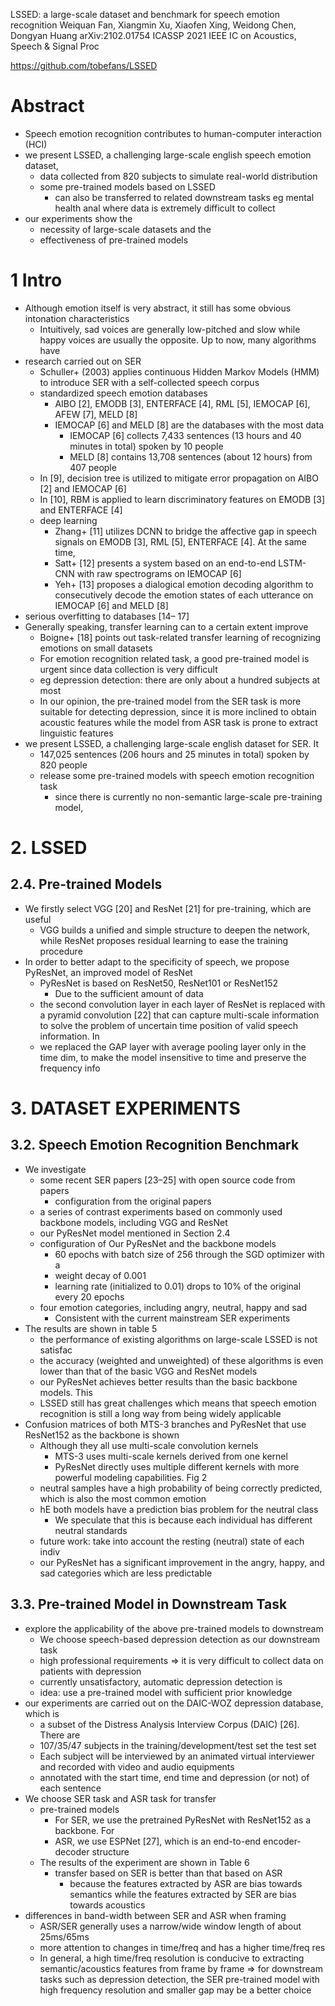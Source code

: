 LSSED: a large-scale dataset and benchmark for speech emotion recognition
Weiquan Fan, Xiangmin Xu, Xiaofen Xing, Weidong Chen, Dongyan Huang
arXiv:2102.01754 ICASSP 2021 IEEE IC on Acoustics, Speech & Signal Proc

https://github.com/tobefans/LSSED

# Abstract

* Speech emotion recognition contributes to human-computer interaction (HCI)
* we present LSSED, a challenging large-scale english speech emotion dataset,
  * data collected from 820 subjects to simulate real-world distribution
  * some pre-trained models based on LSSED
    * can also be transferred to related downstream tasks eg mental health anal
      where data is extremely difficult to collect
* our experiments show the
  * necessity of large-scale datasets and the
  * effectiveness of pre-trained models

# 1 Intro

* Although emotion itself is very abstract,
  it still has some obvious intonation characteristics
  * Intuitively, sad voices are generally low-pitched and slow while
    happy voices are usually the opposite.  Up to now, many algorithms have
* research carried out on SER
  * Schuller+ (2003) applies continuous Hidden Markov Models (HMM) to introduce
    SER with a self-collected speech corpus
  * standardized speech emotion databases
    * AIBO [2], EMODB [3], ENTERFACE [4], RML [5], IEMOCAP [6], AFEW [7],
      MELD [8]
    * IEMOCAP [6] and MELD [8] are the databases with the most data
      * IEMOCAP [6] collects 7,433 sentences (13 hours and 40 minutes in total)
        spoken by 10 people
      * MELD [8] contains 13,708 sentences (about 12 hours) from 407 people
  * In [9], decision tree is utilized to
    mitigate error propagation on AIBO [2] and IEMOCAP [6]
  * In [10], RBM is applied to learn discriminatory features on EMODB [3] and
    ENTERFACE [4]
  * deep learning
    * Zhang+ [11] utilizes DCNN to bridge the affective gap in speech signals
      on EMODB [3], RML [5], ENTERFACE [4]. At the same time,
    * Satt+ [12] presents a system based on an end-to-end LSTM-CNN with raw
      spectrograms on IEMOCAP [6]
    * Yeh+ [13] proposes a dialogical emotion decoding algorithm to
      consecutively decode the emotion states of each utterance on IEMOCAP [6]
      and MELD [8]
* serious overfitting to databases [14– 17]
* Generally speaking, transfer learning can to a certain extent improve
  * Boigne+ [18] points out task-related transfer learning of recognizing
    emotions on small datasets
  * For emotion recognition related task, a good pre-trained model is urgent
    since data collection is very difficult
  * eg depression detection: there are only about a hundred subjects at most
  * In our opinion, the pre-trained model from the SER task is more suitable
    for detecting depression, since
    it is more inclined to obtain acoustic features while the model from ASR
    task is prone to extract linguistic features
* we present LSSED, a challenging large-scale english dataset for SER. It
  * 147,025 sentences (206 hours and 25 minutes in total) spoken by 820 people
  * release some pre-trained models with speech emotion recognition task
    * since there is currently no non-semantic large-scale pre-training model,

# 2. LSSED

## 2.4. Pre-trained Models

* We firstly select VGG [20] and ResNet [21] for pre-training, which are useful
  * VGG builds a unified and simple structure to deepen the network, while
    ResNet proposes residual learning to ease the training procedure
* In order to better adapt to the specificity of speech, we propose PyResNet,
  an improved model of ResNet
  * PyResNet is based on ResNet50, ResNet101 or ResNet152
    * Due to the sufficient amount of data
  * the second convolution layer in each layer of ResNet is replaced with a
    pyramid convolution [22] that can capture multi-scale information to solve
    the problem of uncertain time position of valid speech information. In
  * we replaced the GAP layer with average pooling layer only in the time dim,
    to make the model insensitive to time and preserve the frequency info

# 3. DATASET EXPERIMENTS

## 3.2. Speech Emotion Recognition Benchmark

* We investigate
  * some recent SER papers [23–25] with open source code from papers
    * configuration from the original papers
  * a series of contrast experiments based on commonly used backbone models,
    including VGG and ResNet
  * our PyResNet model mentioned in Section 2.4
  * configuration of Our PyResNet and the backbone models
    * 60 epochs with batch size of 256 through the SGD optimizer with a
    * weight decay of 0.001
    * learning rate (initialized to 0.01) drops to 10% of the original every 20
      epochs
  * four emotion categories, including angry, neutral, happy and sad
    * Consistent with the current mainstream SER experiments
* The results are shown in table 5
  * the performance of existing algorithms on large-scale LSSED is not satisfac
  * the accuracy (weighted and unweighted) of these algorithms is even lower
    than that of the basic VGG and ResNet models
  * our PyResNet achieves better results than the basic backbone models. This
  * LSSED still has great challenges which means that
    speech emotion recognition is still a long way from being widely applicable
* Confusion matrices of
  both MTS-3 branches and PyResNet that use ResNet152 as the backbone is shown
  * Although they all use multi-scale convolution kernels
    * MTS-3 uses multi-scale kernels derived from one kernel
    * PyResNet directly uses
      multiple different kernels with more powerful modeling capabilities. Fig 2
  * neutral samples have a high probability of being correctly predicted, which
    is also the most common emotion
  * hE both models have a prediction bias problem for the neutral class
    * We speculate that this is because each individual has different neutral
      standards
  * future work: take into account the resting (neutral) state of each indiv
  * our PyResNet has a significant improvement in the angry, happy, and sad
    categories which are less predictable

## 3.3. Pre-trained Model in Downstream Task

* explore the applicability of the above pre-trained models to downstream
  * We choose speech-based depression detection as our downstream task
  * high professional requirements =>
    it is very difficult to collect data on patients with depression
  * currently unsatisfactory, automatic depression detection is
  * idea: use a pre-trained model with sufficient prior knowledge
* our experiments are carried out on
  the DAIC-WOZ depression database, which is
  * a subset of the Distress Analysis Interview Corpus (DAIC) [26]. There are
  * 107/35/47 subjects in the training/development/test set the test set
  * Each subject will be interviewed by an animated virtual interviewer and
    recorded with video and audio equipments
  * annotated with the start time, end time and depression (or not) of each
    sentence
* We choose SER task and ASR task for transfer
  * pre-trained models
    * For SER, we use the pretrained PyResNet with ResNet152 as a backbone. For
    * ASR, we use ESPNet [27], which is an end-to-end encoder-decoder structure
  * The results of the experiment are shown in Table 6
    * transfer based on SER is better than that based on ASR
      * because the features extracted by ASR are bias towards semantics while
        the features extracted by SER are bias towards acoustics
* differences in band-width between SER and ASR when framing
  * ASR/SER generally uses a narrow/wide window length of about 25ms/65ms
  * more attention to changes in time/freq and has a higher time/freq res
  * In general, a high time/freq resolution is conducive to extracting
    semantic/acoustics features from frame by frame
  => for downstream tasks such as depression detection, the SER pre-trained
    model with high frequency resolution and smaller gap may be a better choice
